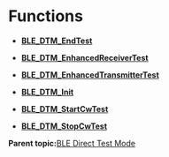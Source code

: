 # Functions

-   **[BLE\_DTM\_EndTest](GUID-FB5CD0DF-1607-4F63-8A54-D68A0AFE0EE4.md)**  

-   **[BLE\_DTM\_EnhancedReceiverTest](GUID-02717B1E-3160-4263-8062-3CD9596DD5AE.md)**  

-   **[BLE\_DTM\_EnhancedTransmitterTest](GUID-41C437AC-5933-4BDE-9BA2-D6CE0E2879F5.md)**  

-   **[BLE\_DTM\_Init](GUID-11F607B9-DF00-4A77-B31A-5B7F57E1B990.md)**  

-   **[BLE\_DTM\_StartCwTest](GUID-B27D1ADC-3D63-47FA-94C2-2CEC53DC3A71.md)**  

-   **[BLE\_DTM\_StopCwTest](GUID-1B546973-9547-485A-9AD8-E0A3F8F9A46A.md)**  


**Parent topic:**[BLE Direct Test Mode](GUID-AC019545-F0F5-40F3-ADE2-B50B6C037F5E.md)

